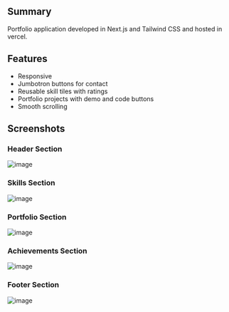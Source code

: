 ## Summary

Portfolio application developed in Next.js and Tailwind CSS and hosted in vercel.

## Features

- Responsive
- Jumbotron buttons for contact
- Reusable skill tiles with ratings
- Portfolio projects with demo and code buttons
- Smooth scrolling

## Screenshots

### Header Section

![image](https://github.com/user-attachments/assets/c5d795cd-d761-45e0-b890-78dc063db4f3)

### Skills Section

![image](https://github.com/user-attachments/assets/f097c5bb-e984-456d-a21c-184865944799)


### Portfolio Section

![image](https://github.com/user-attachments/assets/d14d369a-2ac8-44a5-8600-5eecf9686958)


### Achievements Section

![image](https://github.com/user-attachments/assets/97fb7fcb-11a7-4bc4-a5f5-c6b55233db0a)


### Footer Section

![image](https://github.com/user-attachments/assets/7198abf6-37ac-4ca8-812f-cdd8c787b6d3)
